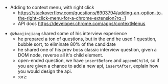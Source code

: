 <!-- 
tags: chrome-extension
-->

- Adding to context menu, with right click
  - https://stackoverflow.com/questions/6903794/adding-an-option-to-the-right-click-menu-for-a-chrome-extension?rq=1
  - API docs https://developer.chrome.com/apps/contextMenus

<!-- 
tags: interview
-->

- `@zhaojinjiang` shared some of his interview experience
  - he prepared a ton of questions, but in the end he used 1 question, bubble sort, to eliminate 80% of the candidate
  - he shared one of his prev boss classic interview question, given a DOM node, reverse all it's child element.
  - open-ended question, we have `insertBefore` and `appendChild`, so if you are given a chance to add a new api, `insertAfter`, explain how you would design the api.
  - :orz:
